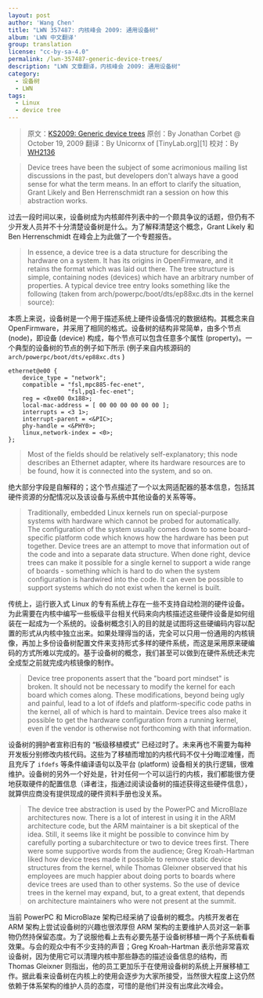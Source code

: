 ```yaml
---
layout: post
author: 'Wang Chen'
title: "LWN 357487: 内核峰会 2009: 通用设备树"
album: 'LWN 中文翻译'
group: translation
license: "cc-by-sa-4.0"
permalink: /lwn-357487-generic-device-trees/
description: "LWN 文章翻译，内核峰会 2009: 通用设备树"
category:
  - 设备树
  - LWN
tags:
  - Linux
  - device tree
---
```


> 原文：[KS2009: Generic device trees](https://lwn.net/Articles/357487/)
> 原创：By Jonathan Corbet @ October 19, 2009
> 翻译：By Unicornx of [TinyLab.org][1]
> 校对：By [WH2136](https://github.com/WH2136)

> Device trees have been the subject of some acrimonious mailing list discussions in the past, but developers don't always have a good sense for what the term means. In an effort to clarify the situation, Grant Likely and Ben Herrenschmidt ran a session on how this abstraction works.

过去一段时间以来，设备树成为内核邮件列表中的一个颇具争议的话题，但仍有不少开发人员并不十分清楚设备树是什么。为了解释清楚这个概念，Grant Likely 和 Ben Herrenschmidt 在峰会上为此做了一个专题报告。

> In essence, a device tree is a data structure for describing the hardware on a system. It has its origins in OpenFirmware, and it retains the format which was laid out there. The tree structure is simple, containing nodes (devices) which have an arbitrary number of properties. A typical device tree entry looks something like the following (taken from arch/powerpc/boot/dts/ep88xc.dts in the kernel source):

本质上来说，设备树是一个用于描述系统上硬件设备情况的数据结构。其概念来自 OpenFirmware，并采用了相同的格式。设备树的结构非常简单，由多个节点 (node)，即设备 (device) 构成，每个节点可以包含任意多个属性 (property)。一个典型的设备树的节点的例子如下所示 (例子来自内核源码的 `arch/powerpc/boot/dts/ep88xc.dts` )
	
	ethernet@e00 {
		device_type = "network";
		compatible = "fsl,mpc885-fec-enet",
					 "fsl,pq1-fec-enet";
		reg = <0xe00 0x188>;
		local-mac-address = [ 00 00 00 00 00 00 ];
		interrupts = <3 1>;
		interrupt-parent = <&PIC>;
		phy-handle = <&PHY0>;
		linux,network-index = <0>;
	};

> Most of the fields should be relatively self-explanatory; this node describes an Ethernet adapter, where its hardware resources are to be found, how it is connected into the system, and so on.

绝大部分字段是自解释的；这个节点描述了一个以太网适配器的基本信息，包括其硬件资源的分配情况以及该设备与系统中其他设备的关系等等。

> Traditionally, embedded Linux kernels run on special-purpose systems with hardware which cannot be probed for automatically. The configuration of the system usually comes down to some board-specific platform code which knows how the hardware has been put together. Device trees are an attempt to move that information out of the code and into a separate data structure. When done right, device trees can make it possible for a single kernel to support a wide range of boards - something which is hard to do when the system configuration is hardwired into the code. It can even be possible to support systems which do not exist when the kernel is built.

传统上，运行嵌入式 Linux 的专有系统上存在一些不支持自动检测的硬件设备。为此需要在内核中编写一些板级平台相关代码来向内核描述这些硬件设备是如何组装在一起成为一个系统的。设备树概念引入的目的就是试图将这些硬编码内容以配置的形式从内核中独立出来。如果处理得当的话，完全可以只用一份通用的内核镜像，再加上多份设备树配置文件来支持形式多样的硬件系统，而这是采用原来硬编码的方式所难以完成的。基于设备树的概念，我们甚至可以做到在硬件系统还未完全成型之前就完成内核镜像的制作。

> Device tree proponents assert that the "board port mindset" is broken. It should not be necessary to modify the kernel for each board which comes along. These modifications, beyond being ugly and painful, lead to a lot of ifdefs and platform-specific code paths in the kernel, all of which is hard to maintain. Device trees also make it possible to get the hardware configuration from a running kernel, even if the vendor is otherwise not forthcoming with that information.

设备树的拥护者宣称旧有的 “板级移植模式” 已经过时了。未来再也不需要为每种开发板分别修改内核代码。这些为了移植而增加的内核代码不仅十分晦涩难懂，而且充斥了 `ifdefs` 等条件编译语句以及平台 (platform) 设备相关的执行逻辑，很难维护。设备树的另外一个好处是，针对任何一个可以运行的内核，我们都能很方便地获取硬件的配置信息（译者注，指通过阅读设备树的描述获得这些硬件信息），就算供应商没有提供现成的硬件资料手册也没关系。

> The device tree abstraction is used by the PowerPC and MicroBlaze architectures now. There is a lot of interest in using it in the ARM architecture code, but the ARM maintainer is a bit skeptical of the idea. Still, it seems like it might be possible to convince him by carefully porting a subarchitecture or two to device trees first. There were some supportive words from the audience; Greg Kroah-Hartman liked how device trees made it possible to remove static device structures from the kernel, while Thomas Gleixner observed that his employees are much happier about doing ports to boards where device trees are used than to other systems. So the use of device trees in the kernel may expand, but, to a great extent, that depends on architecture maintainers who were not present at the summit.

当前 PowerPC 和 MicroBlaze 架构已经采纳了设备树的概念。内核开发者在 ARM 架构上尝试设备树的兴趣也很浓厚但 ARM 架构的主要维护人员对这一新事物仍然持保留态度。为了说服他看上去有必要先基于设备树移植一两个子系统看看效果。与会的观众中有不少支持的声音；Greg Kroah-Hartman 表示他非常喜欢设备树，因为使用它可以清理内核中那些静态的描述设备信息的结构，而 Thomas Gleixner 则指出，他的员工更加乐于在使用设备树的系统上开展移植工作。据此看来设备树在内核上的使用会逐步为大家所接受，当然很大程度上这仍然依赖于体系架构的维护人员的态度，可惜的是他们并没有出席此次峰会。

